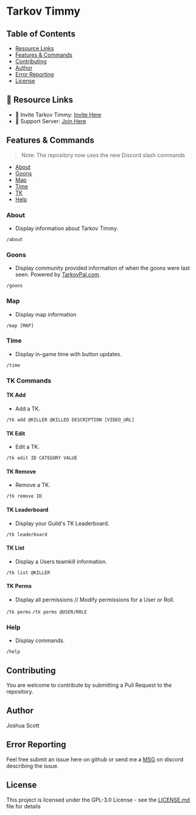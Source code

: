 # Tarkov Timmy

## Table of Contents

* [Resource Links](#resource-links)
* [Features & Commands](#features--commands)
* [Contributing](#contributing)
* [Author](#author)
* [Error Reporting](#error-reporting)
* [License](#license)

## 🔗 Resource Links

- 🤖 Invite Tarkov Timmy: [Invite Here](https://discord.com/oauth2/authorize?client_id=815600918287613962&permissions=2048&scope=bot%20applications.commands)
- 🤝 Support Server: [Join Here](https://discord.gg/CC9v5aXNyY)

## Features & Commands

> Note: The repository now uses the new Discord slash commands

* [About](#about)
* [Goons](#goons)
* [Map](#map)
* [Time](#time)
* [TK](#tk)
* [Help](#help)

### About

* Display information about Tarkov Timmy.

`/about`

### Goons

* Display community provided information of when the goons were last seen. Powered by [TarkovPal.com](https://tarkovpal.com).

`/goons`

### Map

* Display map information

`/map [MAP]`

### Time

* Display in-game time with button updates.

`/time`

### TK Commands

#### TK Add
* Add a TK.

`/tk add @KILLER @KILLED DESCRIPTION [VIDEO_URL]`

#### TK Edit
* Edit a TK.

`/tk edit ID CATEGORY VALUE`

#### TK Remove
* Remove a TK.

`/tk remove ID`

#### TK Leaderboard
* Display your Guild's TK Leaderboard.

`/tk leaderboard`

#### TK List
* Display a Users teamkill information.

`/tk list @KILLER`

#### TK Perms
* Display all permissions // Modify permissions for a User or Roll.

`/tk perms`
`/tk perms @USER/ROLE`

### Help

* Display commands.

`/help`

## Contributing

You are welcome to contribute by submitting a Pull Request to the repository.

## Author

Joshua Scott

## Error Reporting

Feel free submit an issue here on github or send me a [MSG](https://discordapp.com/users/170925319518158848/) on discord describing the issue.

## License

This project is licensed under the GPL-3.0 License - see the [LICENSE.md](LICENSE) file for details